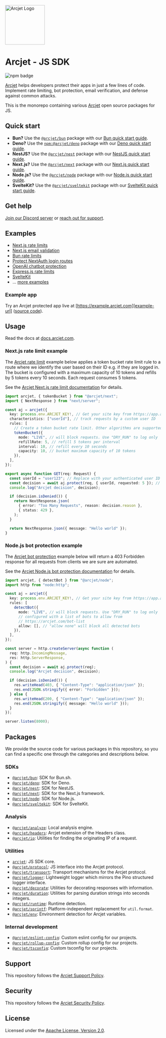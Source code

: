 <a href="https://arcjet.com" target="_arcjet-home">
  <picture>
    <source media="(prefers-color-scheme: dark)" srcset="https://arcjet.com/logo/arcjet-dark-lockup-voyage-horizontal.svg">
    <img src="https://arcjet.com/logo/arcjet-light-lockup-voyage-horizontal.svg" alt="Arcjet Logo" height="128" width="auto">
  </picture>
</a>

# Arcjet - JS SDK

<p>
  <picture>
    <source media="(prefers-color-scheme: dark)" srcset="https://img.shields.io/npm/v/arcjet?style=flat-square&label=%E2%9C%A6Aj&labelColor=000000&color=5C5866">
    <img alt="npm badge" src="https://img.shields.io/npm/v/arcjet?style=flat-square&label=%E2%9C%A6Aj&labelColor=ECE6F0&color=ECE6F0">
  </picture>
</p>

[Arcjet][arcjet] helps developers protect their apps in just a few lines of
code. Implement rate limiting, bot protection, email verification, and defense
against common attacks.

This is the monorepo containing various [Arcjet][arcjet] open source packages
for JS.

## Quick start

- **Bun?** Use the [`@arcjet/bun`][npm-bun] package with our [Bun quick start
  guide][bun-quick-start].
- **Deno?** Use the [`npm:@arcjet/deno`][npm-deno] package with our [Deno quick
  start guide][deno-quick-start].
- **NestJS?** Use the [`@arcjet/nest`][npm-nest] package with our [NestJS
  quick start guide][nest-quick-start].
- **Next.js?** Use the [`@arcjet/next`][npm-next] package with our [Next.js
  quick start guide][next-quick-start].
- **Node.js?** Use the [`@arcjet/node`][npm-node] package with our [Node.js
  quick start guide][node-quick-start].
- **SvelteKit?** Use the [`@arcjet/sveltekit`][npm-sveltekit] package with our
  [SvelteKit quick start guide][sveltekit-quick-start].

## Get help

[Join our Discord server][discord-invite] or [reach out for support][support].

## Examples

- [Next.js rate limits](./examples/nextjs-app-dir-rate-limit)
- [Next.js email validation](./examples/nextjs-app-dir-validate-email)
- [Bun rate limits](./examples/bun-rate-limit)
- [Protect NextAuth login routes](./examples/nextjs-14-nextauth-4)
- [OpenAI chatbot protection](./examples/nextjs-openai)
- [Express.js rate limits](./examples/nodejs-express-rate-limit)
- [SvelteKit](./examples/sveltekit)
- ... [more examples](./examples)

### Example app

Try an Arcjet protected app live at [https://example.arcjet.com][example-url]
([source code][example-source]).

## Usage

Read the docs at [docs.arcjet.com][arcjet-docs].

### Next.js rate limit example

The [Arcjet rate limit][rate-limit-concepts-docs] example below
applies a token bucket rate limit rule to a route where we identify the user
based on their ID e.g. if they are logged in. The bucket is configured with a
maximum capacity of 10 tokens and refills by 5 tokens every 10 seconds. Each
request consumes 5 tokens.

See the [Arcjet Next.js rate limit documentation][next-rate-limit-quick-start]
for details.

```ts
import arcjet, { tokenBucket } from "@arcjet/next";
import { NextResponse } from "next/server";

const aj = arcjet({
  key: process.env.ARCJET_KEY!, // Get your site key from https://app.arcjet.com
  characteristics: ["userId"], // track requests by a custom user ID
  rules: [
    // Create a token bucket rate limit. Other algorithms are supported.
    tokenBucket({
      mode: "LIVE", // will block requests. Use "DRY_RUN" to log only
      refillRate: 5, // refill 5 tokens per interval
      interval: 10, // refill every 10 seconds
      capacity: 10, // bucket maximum capacity of 10 tokens
    }),
  ],
});

export async function GET(req: Request) {
  const userId = "user123"; // Replace with your authenticated user ID
  const decision = await aj.protect(req, { userId, requested: 5 }); // Deduct 5 tokens from the bucket
  console.log("Arcjet decision", decision);

  if (decision.isDenied()) {
    return NextResponse.json(
      { error: "Too Many Requests", reason: decision.reason },
      { status: 429 },
    );
  }

  return NextResponse.json({ message: "Hello world" });
}
```

### Node.js bot protection example

The [Arcjet bot protection][bot-protection-concepts-docs] example below will
return a 403 Forbidden response for all requests from clients we are sure are
automated.

See the [Arcjet Node.js bot protection documentation][node-bot-quick-start] for
details.

```ts
import arcjet, { detectBot } from "@arcjet/node";
import http from "node:http";

const aj = arcjet({
  key: process.env.ARCJET_KEY!, // Get your site key from https://app.arcjet.com
  rules: [
    detectBot({
      mode: "LIVE", // will block requests. Use "DRY_RUN" to log only
      // configured with a list of bots to allow from
      // https://arcjet.com/bot-list
      allow: [], // "allow none" will block all detected bots
    }),
  ],
});

const server = http.createServer(async function (
  req: http.IncomingMessage,
  res: http.ServerResponse,
) {
  const decision = await aj.protect(req);
  console.log("Arcjet decision", decision);

  if (decision.isDenied()) {
    res.writeHead(403, { "Content-Type": "application/json" });
    res.end(JSON.stringify({ error: "Forbidden" }));
  } else {
    res.writeHead(200, { "Content-Type": "application/json" });
    res.end(JSON.stringify({ message: "Hello world" }));
  }
});

server.listen(8000);
```

## Packages

We provide the source code for various packages in this repository, so you can
find a specific one through the categories and descriptions below.

### SDKs

- [`@arcjet/bun`](./arcjet-bun/README.md): SDK for Bun.sh.
- [`@arcjet/deno`](./arcjet-deno/README.md): SDK for Deno.
- [`@arcjet/nest`](./arcjet-nest/README.md): SDK for NestJS.
- [`@arcjet/next`](./arcjet-next/README.md): SDK for the Next.js framework.
- [`@arcjet/node`](./arcjet-node/README.md): SDK for Node.js.
- [`@arcjet/sveltekit`](./arcjet-sveltekit/README.md): SDK for SvelteKit.

### Analysis

- [`@arcjet/analyze`](./analyze/README.md): Local analysis engine.
- [`@arcjet/headers`](./headers/README.md): Arcjet extension of the Headers
  class.
- [`@arcjet/ip`](./ip/README.md): Utilities for finding the originating IP of a
  request.

### Utilities

- [`arcjet`](./arcjet/README.md): JS SDK core.
- [`@arcjet/protocol`](./protocol/README.md): JS interface into the Arcjet
  protocol.
- [`@arcjet/transport`](./transport/README.md): Transport mechanisms for the
  Arcjet protocol.
- [`@arcjet/logger`](./logger/README.md): Lightweight logger which mirrors the
  Pino structured logger interface.
- [`@arcjet/decorate`](./decorate/README.md): Utilities for decorating responses
  with information.
- [`@arcjet/duration`](./duration/README.md): Utilities for parsing duration
  strings into seconds integers.
- [`@arcjet/runtime`](./runtime/README.md): Runtime detection.
- [`@arcjet/sprintf`](./sprintf/README.md): Platform-independent replacement for
  `util.format`.
- [`@arcjet/env`](./env/README.md): Environment detection for Arcjet variables.

### Internal development

- [`@arcjet/eslint-config`](./eslint-config/README.md): Custom eslint config for
  our projects.
- [`@arcjet/rollup-config`](./rollup-config/README.md): Custom rollup config for
  our projects.
- [`@arcjet/tsconfig`](./tsconfig/README.md): Custom tsconfig for our projects.

## Support

This repository follows the [Arcjet Support Policy][arcjet-support].

## Security

This repository follows the [Arcjet Security Policy][arcjet-security].

## License

Licensed under the [Apache License, Version 2.0][apache-license].

[arcjet]: https://arcjet.com
[npm-bun]: https://www.npmjs.com/package/@arcjet/bun
[npm-deno]: https://www.npmjs.com/package/@arcjet/deno
[npm-nest]: https://www.npmjs.com/package/@arcjet/nest
[npm-next]: https://www.npmjs.com/package/@arcjet/next
[bun-quick-start]: https://docs.arcjet.com/get-started/bun
[deno-quick-start]: https://docs.arcjet.com/get-started/deno
[nest-quick-start]: https://docs.arcjet.com/get-started/nest
[next-quick-start]: https://docs.arcjet.com/get-started/nextjs
[npm-node]: https://www.npmjs.com/package/@arcjet/node
[node-quick-start]: https://docs.arcjet.com/get-started/nodejs
[sveltekit-quick-start]: https://docs.arcjet.com/get-started/sveltekit
[npm-sveltekit]: https://www.npmjs.com/package/@arcjet/sveltekit
[discord-invite]: https://discord.gg/TPra6jqZDC
[support]: https://docs.arcjet.com/support
[example-url]: https://example.arcjet.com
[example-source]: https://github.com/arcjet/arcjet-js-example
[rate-limit-concepts-docs]: https://docs.arcjet.com/rate-limiting/concepts
[next-rate-limit-quick-start]: https://docs.arcjet.com/rate-limiting/quick-start/nextjs
[bot-protection-concepts-docs]: https://docs.arcjet.com/bot-protection/concepts
[node-bot-quick-start]: https://docs.arcjet.com/bot-protection/quick-start/nodejs
[arcjet-docs]: https://docs.arcjet.com/
[arcjet-support]: https://docs.arcjet.com/support
[arcjet-security]: https://docs.arcjet.com/security
[apache-license]: http://www.apache.org/licenses/LICENSE-2.0

